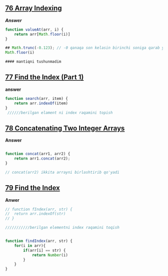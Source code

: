 ## [76 Array Indexing](https://edabit.com/challenge/ZZ82YaHmPZRewQNYH)
***Answer***

```js
function valueAt(arr, i) {
	return arr[Math.floor(i)]
}
```
```js
## Math.trunc(-0.123); // -0 qanaqa son kelasin birinchi soniga qarab yaxlitlab tashaydi 
Math.floor(i)

#### mantiqni tushunmadim
```
## [77 Find the Index (Part 1)](https://edabit.com/challenge/pEzxi4MqHGrAi7ZdA)
**answer**
```js
function search(arr, item) {
	return arr.indexOf(item)
}
 //////berilgan elament ni index raqamini topish
```

## [78 Concatenating Two Integer Arrays](https://edabit.com/challenge/CzPEsTuXfE8J8vknX)
**Answer**

```js

function concat(arr1, arr2) {
	return arr1.concat(arr2);
}

// concat(arr2) ikkita arrayni birlashtirib qo'yadi
```


## [79 Find the Index](https://edabit.com/challenge/9ApjPggCLGiPt573m)
**Anwer**

```js 
// function fIndex(arr, str) {
// 	return arr.indexOf(str)
// }

///////////berilgan elementni index raqamini toqish 


function findIndex(arr, str) {
    for(i in arr){
        if(arr[i] == str) {
            return Number(i)
		}
	}
}

```

